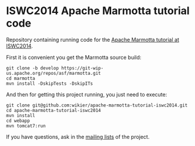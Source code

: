 ISWC2014 Apache Marmotta tutorial code
======================================

Repository containing running code for the [Apache Marmotta tutorial at ISWC2014](http://marmotta.apache.org/events/iswc2014).

First it is convenient you get the Marmotta source build:

    git clone -b develop https://git-wip-us.apache.org/repos/asf/marmotta.git
    cd marmotta
    mvn install -DskipTests -DskipITs

And then for getting this project running, you just need to execute:

    git clone git@github.com:wikier/apache-marmotta-tutorial-iswc2014.git
    cd apache-marmotta-tutorial-iswc2014
    mvn install
    cd webapp
    mvn tomcat7:run

If you have questions, ask in the [mailing lists](http://marmotta.apache.org/mail-lists) of the project.
